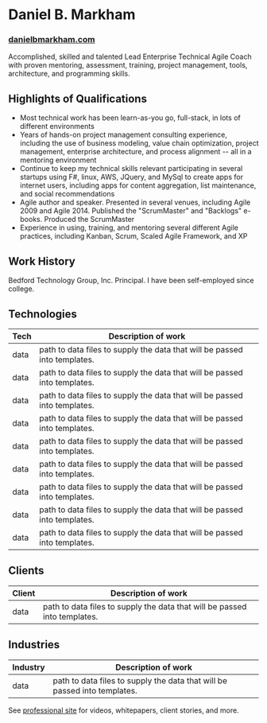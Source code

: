 # Daniel B. Markham
### [danielbmarkham.com](http://danielbmarkham.com "Professional Site")
Accomplished, skilled and talented Lead Enterprise Technical Agile Coach with proven mentoring, assessment, training, project management, tools, architecture, and programming skills.
## Highlights of Qualifications
* Most technical work has been learn-as-you go, full-stack, in lots of different environments
* Years of hands-on project management consulting experience, including the use of business modeling, value chain optimization, project management, enterprise architecture, and process alignment -- all in a mentoring environment
* Continue to keep my technical skills relevant participating in several startups using F#, linux, AWS, JQuery, and MySql to create apps for internet users, including apps for content aggregation, list maintenance, and social recommendations
* Agile author and speaker. Presented in several venues, including Agile 2009 and Agile 2014. Published the "ScrumMaster" and "Backlogs" e-books. Produced the ScrumMaster
* Experience in using, training, and mentoring several different Agile practices, including Kanban, Scrum, Scaled Agile Framework, and XP
## Work History
Bedford Technology Group, Inc. Principal. I have been self-employed since college.
## Technologies
| Tech   | Description of work |
| ------ | ------------------- |
| data   | path to data files to supply the data that will be passed into templates. |
| data   | path to data files to supply the data that will be passed into templates. |
| data   | path to data files to supply the data that will be passed into templates. |
| data   | path to data files to supply the data that will be passed into templates. |
| data   | path to data files to supply the data that will be passed into templates. |
| data   | path to data files to supply the data that will be passed into templates. |
| data   | path to data files to supply the data that will be passed into templates. |
| data   | path to data files to supply the data that will be passed into templates. |
| data   | path to data files to supply the data that will be passed into templates. |
## Clients
| Client | Description of work |
| ------ | ----------- |
| data   | path to data files to supply the data that will be passed into templates. |
## Industries
| Industry | Description of work |
| ------ | ----------- |
| data   | path to data files to supply the data that will be passed into templates. |
See [professional site](http://danielbmarkham.com) for videos, whitepapers, client stories, and more.